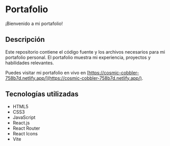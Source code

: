 # Portafolio

¡Bienvenido a mi portafolio!

## Descripción

Este repositorio contiene el código fuente y los archivos necesarios para mi portafolio personal. El portafolio muestra mi experiencia, proyectos y habilidades relevantes.

Puedes visitar mi portafolio en vivo en [https://cosmic-cobbler-758b7d.netlify.app/](https://cosmic-cobbler-758b7d.netlify.app/).

## Tecnologías utilizadas

- HTML5
- CSS3
- JavaScript
- React.js
- React Router
- React Icons
- Vite
